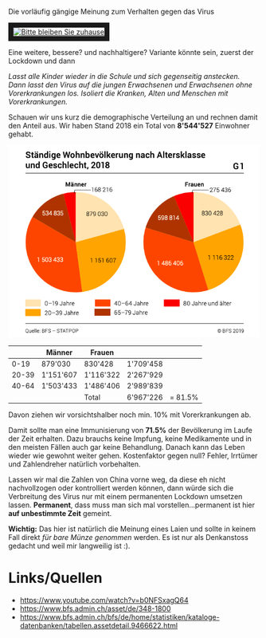 Die vorläufig gängige Meinung zum Verhalten gegen das Virus

<a href="http://www.youtube.com/watch?feature=player_embedded&v=b0NFSxagQ64
" target="_blank"><img src="http://img.youtube.com/vi/b0NFSxagQ64/0.jpg" 
alt="Bitte bleiben Sie zuhause" width="360" height="240" border="10" /></a>

Eine weitere, bessere? und nachhaltigere? Variante könnte sein, zuerst der Lockdown und dann

*Lasst alle Kinder wieder in die Schule und sich gegenseitig anstecken. Dann lasst den Virus auf die jungen Erwachsenen und Erwachsenen ohne Vorerkrankungen los. Isoliert die Kranken, Alten und Menschen mit Vorerkrankungen.*

Schauen wir uns kurz die demographische Verteilung an und rechnen damit den Anteil aus. Wir haben Stand 2018 ein Total von **8'544'527** Einwohner gehabt.

![Demographie Schweiz](/assets/images/coronavirus/CH_Bevoelkerung.png)

|       | Männer    | Frauen    |           |         |
|-------|-----------|-----------|-----------|---------|
| 0-19  | 879'030   | 830'428   | 1'709'458 |         |
| 20-39 | 1'151'607 | 1'116'322 | 2'267'929 |         |
| 40-64 | 1'503'433 | 1'486'406 | 2'989'839 |         |
|       |           | Total     | 6'967'226 | = 81.5% |

Davon ziehen wir vorsichtshalber noch min. 10% mit Vorerkrankungen ab.

Damit sollte man eine Immunisierung von **71.5%** der Bevölkerung im Laufe der Zeit erhalten. Dazu brauchs keine Impfung, keine Medikamente und in den meisten Fällen auch gar keine Behandlung. Danach kann das Leben wieder wie gewohnt weiter gehen. Kostenfaktor gegen null? Fehler, Irrtümer und Zahlendreher natürlich vorbehalten.

Lassen wir mal die Zahlen von China vorne weg, da diese eh nicht nachvollzogen oder kontrolliert werden können, dann würde sich die Verbreitung des Virus nur mit einem permanenten Lockdown umsetzen lassen. **Permanent**, dass muss man sich mal vorstellen...permanent ist hier **auf unbestimmte Zeit** gemeint.

**Wichtig:** Das hier ist natürlich die Meinung eines Laien und sollte in keinem Fall direkt *für bare Münze genommen* werden. Es ist nur als Denkanstoss gedacht und weil mir langweilig ist :).

# Links/Quellen
* <https://www.youtube.com/watch?v=b0NFSxagQ64>
* <https://www.bfs.admin.ch/asset/de/348-1800>
* <https://www.bfs.admin.ch/bfs/de/home/statistiken/kataloge-datenbanken/tabellen.assetdetail.9466622.html>